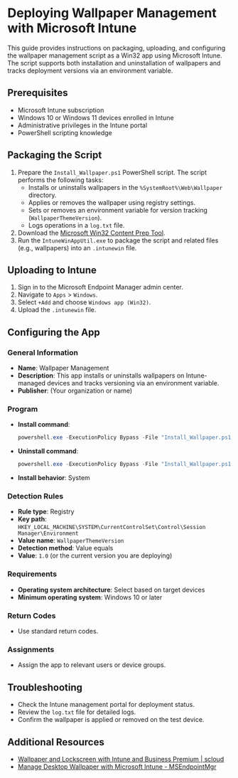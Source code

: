 
# Deploying Wallpaper Management with Microsoft Intune

This guide provides instructions on packaging, uploading, and configuring the wallpaper management script as a Win32 app using Microsoft Intune. The script supports both installation and uninstallation of wallpapers and tracks deployment versions via an environment variable.

## Prerequisites

- Microsoft Intune subscription
- Windows 10 or Windows 11 devices enrolled in Intune
- Administrative privileges in the Intune portal
- PowerShell scripting knowledge

## Packaging the Script

1. Prepare the `Install_Wallpaper.ps1` PowerShell script. The script performs the following tasks:
   - Installs or uninstalls wallpapers in the `%SystemRoot%\Web\Wallpaper` directory.
   - Applies or removes the wallpaper using registry settings.
   - Sets or removes an environment variable for version tracking (`WallpaperThemeVersion`).
   - Logs operations in a `log.txt` file.
2. Download the [Microsoft Win32 Content Prep Tool](https://github.com/Microsoft/Microsoft-Win32-Content-Prep-Tool).
3. Run the `IntuneWinAppUtil.exe` to package the script and related files (e.g., wallpapers) into an `.intunewin` file.

## Uploading to Intune

1. Sign in to the Microsoft Endpoint Manager admin center.
2. Navigate to `Apps` > `Windows`.
3. Select `+Add` and choose `Windows app (Win32)`.
4. Upload the `.intunewin` file.

## Configuring the App

### General Information

- **Name**: Wallpaper Management
- **Description**: This app installs or uninstalls wallpapers on Intune-managed devices and tracks versioning via an environment variable.
- **Publisher**: (Your organization or name)

### Program

- **Install command**: 
  ```powershell
  powershell.exe -ExecutionPolicy Bypass -File "Install_Wallpaper.ps1" -version "1.1"
  ```
- **Uninstall command**: 
  ```powershell
  powershell.exe -ExecutionPolicy Bypass -File "Install_Wallpaper.ps1" -Uninstall
  ```
- **Install behavior**: System

### Detection Rules

- **Rule type**: Registry
- **Key path**: `HKEY_LOCAL_MACHINE\SYSTEM\CurrentControlSet\Control\Session Manager\Environment`
- **Value name**: `WallpaperThemeVersion`
- **Detection method**: Value equals
- **Value**: `1.0` (or the current version you are deploying)

### Requirements

- **Operating system architecture**: Select based on target devices
- **Minimum operating system**: Windows 10 or later

### Return Codes

- Use standard return codes.

### Assignments

- Assign the app to relevant users or device groups.

## Troubleshooting

- Check the Intune management portal for deployment status.
- Review the `log.txt` file for detailed logs.
- Confirm the wallpaper is applied or removed on the test device.

## Additional Resources

- [Wallpaper and Lockscreen with Intune and Business Premium | scloud](https://scloud.work/wallpaper-lockscreen-intune-business/)
- [Manage Desktop Wallpaper with Microsoft Intune - MSEndpointMgr](https://msendpointmgr.com/2021/02/02/manage-desktop-wallpaper-with-microsoft-intune/)
